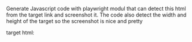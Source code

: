 Generate Javascript code with playwright modul that can detect this html from the target link and screenshot it. The code also detect the width and height of the target so the screenshot is nice and pretty





target html:


<article role="article" tabindex="0" class="css-1dbjc4n r-yfoy6g r-1ny4l3l r-iphfwy r-1qhn6m8 r-i023vh r-ttdzmv r-o7ynqc r-6416eg"><a href="https://twitter.com/elonmusk/status/1648135878454177794?ref_src=twsrc%5Etfw%7Ctwcamp%5Etweetembed%7Ctwterm%5E1648135878454177794%7Ctwgr%5E222c9656750fbeb789023effe2c05084938e4fa9%7Ctwcon%5Es1_&amp;ref_url=https%3A%2F%2Fpublish.twitter.com%2F%3Fquery%3Dhttps3A2F2Ftwitter.com2Felonmusk2Fstatus2F16481358784541777943Fs3D20theme%3Ddarkwidget%3DTweet" rel="noopener noreferrer nofollow" target="_blank" aria-label="Visit this Tweet on Twitter" role="link" class="css-4rbku5 css-18t94o4 css-1dbjc4n r-1loqt21"></a><div class="css-1dbjc4n r-18u37iz r-kzbkwu"><div class="css-1dbjc4n r-1ny4l3l"><div class="css-1dbjc4n r-1adg3ll r-bztko3" data-testid="UserAvatar-Container-elonmusk" style="height: 48px; width: 48px;"><div class="r-1adg3ll r-13qz1uu" style="padding-bottom: 100%;"></div><div class="r-1p0dtai r-1pi2tsx r-1d2f490 r-u8s1d r-ipm5af r-13qz1uu"><div class="css-1dbjc4n r-1adg3ll r-1pi2tsx r-1wyvozj r-bztko3 r-u8s1d r-1v2oles r-desppf r-13qz1uu"><div class="r-1adg3ll r-13qz1uu" style="padding-bottom: 100%;"></div><div class="r-1p0dtai r-1pi2tsx r-1d2f490 r-u8s1d r-ipm5af r-13qz1uu"><div class="css-1dbjc4n r-sdzlij r-ggadg3 r-1udh08x r-u8s1d r-8jfcpp" style="height: calc(100% - -4px); width: calc(100% - -4px);">